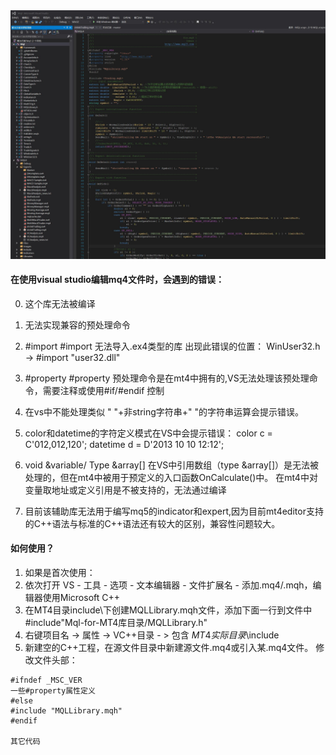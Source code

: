 <img src=https://github.com/iamideas/Mql-for-MT4/blob/master/readme.jpg>

#### 在使用visual studio编辑mq4文件时，会遇到的错误：
0. 这个库无法被编译
1. 无法实现兼容的预处理命令
  1. #import
     #import 无法导入.ex4类型的库
     出现此错误的位置： WinUser32.h -> #import "user32.dll"
  2. #property 
     #property 预处理命令是在mt4中拥有的,VS无法处理该预处理命令，需要注释或使用#if/#endif 控制

2. 在vs中不能处理类似 " "+非string字符串+" "的字符串运算会提示错误。
3. color和datetime的字符定义模式在VS中会提示错误：
   color c = C'012,012,120';
   datetime d = D'2013 10 10 12:12';
4. void &variable/ Type &array[]
	在VS中引用数组（type &array[]）是无法被处理的，但在mt4中被用于预定义的入口函数OnCalculate()中。
	在mt4中对变量取地址或定义引用是不被支持的，无法通过编译 
5. 目前该辅助库无法用于编写mq5的indicator和expert,因为目前mt4editor支持的C++语法与标准的C++语法还有较大的区别，兼容性问题较大。

#### 如何使用？
1. 如果是首次使用：
  1. 依次打开 VS - 工具 - 选项 - 文本编辑器 - 文件扩展名 - 添加.mq4/.mqh，编辑器使用Microsoft C++
  2. 在MT4目录include\下创建MQLLibrary.mqh文件，添加下面一行到文件中
     #include"Mql-for-MT4库目录/MQLLibrary.h"        
  3. 右键项目名 -> 属性 -> VC++目录 - > 包含 $MT4实际目录$\include
2. 新建空的C++工程，在源文件目录中新建源文件.mq4或引入某.mq4文件。
  修改文件头部：
```
#ifndef _MSC_VER
一些#property属性定义
#else
#include "MQLLibrary.mqh"
#endif

其它代码
```
